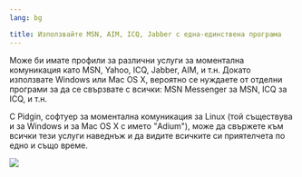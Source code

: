 ```yaml
---
lang: bg

title: Използвайте MSN, AIM, ICQ, Jabber с една-единствена програма
---
```


Може би имате профили за различни услуги за моментална комуникация като MSN, Yahoo, ICQ, Jabber, AIM, и т.н. Докато използвате Windows или Mac OS X, 
вероятно се нуждаете от отделни програми за да се свързвате с всички: MSN 
Messenger за MSN, ICQ за ICQ, и т.н.

С Pidgin, софтуер за моментална комуникация за Linux (той съществува и за Windows и за Mac OS X с името "Adium"), може да свържете към всички тези услуги наведнъж и да видите всичките си приятелчета по едно и също време.

<img src="Images/gaim_im_services.png" />

  
